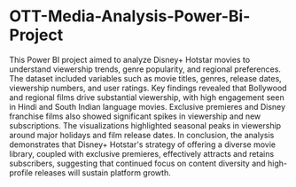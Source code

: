 # OTT-Media-Analysis-Power-Bi-Project

This Power BI project aimed to analyze Disney+ Hotstar movies to understand viewership trends, genre popularity, and regional preferences. The dataset included variables such as movie titles, genres, release dates, viewership numbers, and user ratings. Key findings revealed that Bollywood and regional films drive substantial viewership, with high engagement seen in Hindi and South Indian language movies. Exclusive premieres and Disney franchise films also showed significant spikes in viewership and new subscriptions. The visualizations highlighted seasonal peaks in viewership around major holidays and film release dates. In conclusion, the analysis demonstrates that Disney+ Hotstar's strategy of offering a diverse movie library, coupled with exclusive premieres, effectively attracts and retains subscribers, suggesting that continued focus on content diversity and high-profile releases will sustain platform growth.
